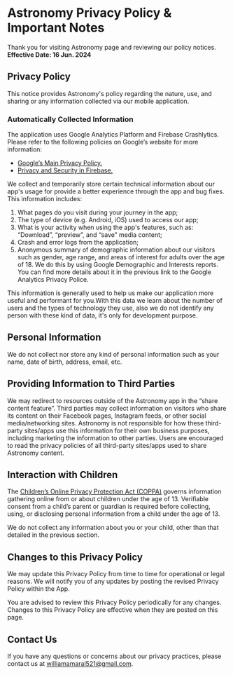 # Astronomy Privacy Policy & Important Notes

Thank you for visiting Astronomy page and reviewing our policy notices.<br>
**Effective Date: 16 Jun. 2024**

## Privacy Policy

This notice provides Astronomy's policy regarding the nature, use, and sharing or any information collected via our mobile application.

### Automatically Collected Information

The application uses Google Analytics Platform and Firebase Crashlytics. Please refer to the following policies on Google’s website for more information:

- [Google’s Main Privacy Policy.](https://policies.google.com/privacy)
- [Privacy and Security in Firebase.](https://firebase.google.com/support/privacy)

We collect and temporarily store certain technical information about our app's usage for provide a better experience through the app and bug fixes. This information includes:

1. What pages do you visit during your journey in the app;
2. The type of device (e.g. Android, iOS) used to access our app;
3. What is your activity when using the app's features, such as: “Download”, “preview”, and “save” media content;
4. Crash and error logs from the application;
5. Anonymous summary of demographic information about our visitors such as gender, age range, and areas of interest for adults over the age of 18. We do this by using Google Demographic and Interests reports. You can find more details about it in the previous link to the Google Analytics Privacy Police.

This information is generally used to help us make our application more useful and performant for you.With this data we learn about the number of users and the types of technology they use, also we do not identify any person with these kind of data, it's only for development purpose.

## Personal Information

We do not collect nor store any kind of personal information such as your name, date of birth, address, email, etc.

## Providing Information to Third Parties

We may redirect to resources outside of the Astronomy app in the “share content feature”. Third parties may collect information on visitors who share its content on their Facebook pages, Instagram feeds, or other social media/networking sites. Astronomy is not responsible for how these third-party sites/apps use this information for their own business purposes, including marketing the information to other parties. Users are encouraged to read the privacy policies of all third-party sites/apps used to share Astronomy content.

## Interaction with Children

The [Children’s Online Privacy Protection Act (COPPA)](https://www.ecfr.gov/current/title-16/chapter-I/subchapter-C/part-312) governs information gathering online from or about children under the age of 13. Verifiable consent from a child’s parent or guardian is required before collecting, using, or disclosing personal information from a child under the age of 13.

We do not collect any information about you or your child, other than that detailed in the previous section.

## Changes to this Privacy Policy

We may update this Privacy Policy from time to time for operational or legal reasons. We will notify you of any updates by posting the revised Privacy Policy within the App.

You are advised to review this Privacy Policy periodically for any changes. Changes to this Privacy Policy are effective when they are posted on this page.

## Contact Us

If you have any questions or concerns about our privacy practices, please contact us at williamamaral521@gmail.com.
